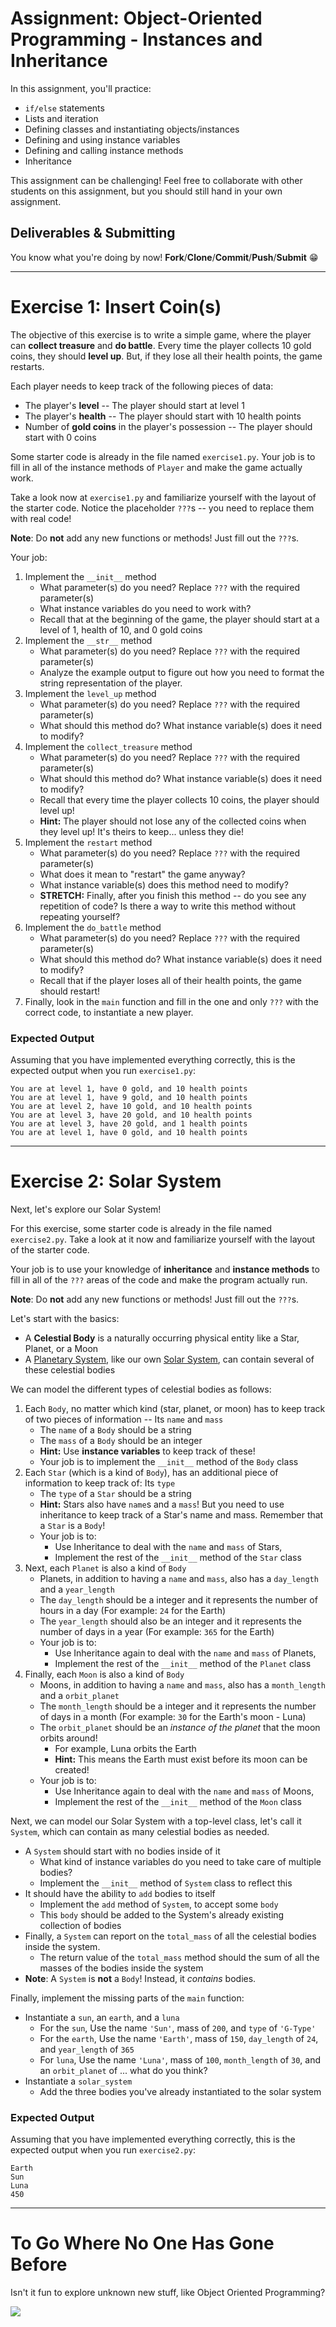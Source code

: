 # Assignment: Object-Oriented Programming - Instances and Inheritance

In this assignment, you'll practice:

* `if/else` statements
* Lists and iteration
* Defining classes and instantiating objects/instances
* Defining and using instance variables
* Defining and calling instance methods
* Inheritance

This assignment can be challenging! Feel free to collaborate with other students on this assignment, but you should still hand in your own assignment.

## Deliverables & Submitting

You know what you're doing by now! **Fork**/**Clone**/**Commit**/**Push**/**Submit** :grin:

---

# Exercise 1: Insert Coin(s)

The objective of this exercise is to write a simple game, where the player can **collect treasure** and **do battle**. Every time the player collects 10 gold coins, they should **level up**. But, if they lose all their health points, the game restarts.

Each player needs to keep track of the following pieces of data:

* The player's **level** -- The player should start at level 1
* The player's **health** -- The player should start with 10 health points
* Number of **gold coins** in the player's possession -- The player should start with 0 coins

Some starter code is already in the file named `exercise1.py`. Your job is to fill in all of the instance methods of `Player` and make the game actually work.

Take a look now at `exercise1.py` and familiarize yourself with the layout of the starter code. Notice the placeholder `???`s -- you need to replace them with real code! 

**Note**: Do **not** add any new functions or methods! Just fill out the `???`s.

Your job: 

1. Implement the `__init__` method
   * What parameter(s) do you need? Replace `???` with the required parameter(s)
   * What instance variables do you need to work with?
   * Recall that at the beginning of the game, the player should start at a level of 1, health of 10, and 0 gold coins
1. Implement the `__str__` method
   * What parameter(s) do you need? Replace `???` with the required parameter(s)
   * Analyze the example output to figure out how you need to format the string representation of the player.
1. Implement the `level_up` method
   * What parameter(s) do you need? Replace `???` with the required parameter(s)
   * What should this method do? What instance variable(s) does it need to modify?
1. Implement the `collect_treasure` method
   * What parameter(s) do you need? Replace `???` with the required parameter(s)
   * What should this method do? What instance variable(s) does it need to modify?
   * Recall that every time the player collects 10 coins, the player should level up!
   * **Hint:** The player should not lose any of the collected coins when they level up! It's theirs to keep... unless they die!
1. Implement the `restart` method
   * What parameter(s) do you need? Replace `???` with the required parameter(s)
   * What does it mean to "restart" the game anyway?
   * What instance variable(s) does this method need to modify?
   * **STRETCH:** Finally, after you finish this method -- do you see any repetition of code? Is there a way to write this method without repeating yourself?
1. Implement the `do_battle` method
   * What parameter(s) do you need? Replace `???` with the required parameter(s)
   * What should this method do? What instance variable(s) does it need to modify?
   * Recall that if the player loses all of their health points, the game should restart!
1. Finally, look in the `main` function and fill in the one and only `???` with the correct code, to instantiate a new player.

### Expected Output

Assuming that you have implemented everything correctly, this is the expected output when you run `exercise1.py`:

```
You are at level 1, have 0 gold, and 10 health points
You are at level 1, have 9 gold, and 10 health points
You are at level 2, have 10 gold, and 10 health points
You are at level 3, have 20 gold, and 10 health points
You are at level 3, have 20 gold, and 1 health points
You are at level 1, have 0 gold, and 10 health points
```

---

# Exercise 2: Solar System

Next, let's explore our Solar System!

For this exercise, some starter code is already in the file named `exercise2.py`. Take a look at it now and familiarize yourself with the layout of the starter code.

Your job is to use your knowledge of **inheritance** and **instance methods** to fill in all of the `???` areas of the code and make the program actually run.

**Note**: Do **not** add any new functions or methods! Just fill out the `???`s.

Let's start with the basics:

* A **Celestial Body** is a naturally occurring physical entity like a Star, Planet, or a Moon
* A [Planetary System](https://en.wikipedia.org/wiki/Planetary_system), like our own [Solar System](https://en.wikipedia.org/wiki/Solar_System), can contain several of these celestial bodies

We can model the different types of celestial bodies as follows:

1. Each `Body`, no matter which kind (star, planet, or moon) has to keep track of two pieces of information -- Its `name` and `mass`
   * The `name` of a `Body` should be a string
   * The `mass` of a `Body` should be an integer
   * **Hint:** Use **instance variables** to keep track of these!
   * Your job is to implement the `__init__` method of the `Body` class
1. Each `Star` (which is a kind of `Body`), has an additional piece of information to keep track of: Its `type`
   * The `type` of a `Star` should be a string
   * **Hint:** Stars also have `name`s and a `mass`! But you need to use inheritance to keep track of a Star's name and mass. Remember that a `Star` is a `Body`!
   * Your job is to:
      * Use Inheritance to deal with the `name` and `mass` of Stars,
      * Implement the rest of the `__init__` method of the `Star` class
1. Next, each `Planet` is also a kind of `Body`
   * Planets, in addition to having a `name` and `mass`, also has a `day_length` and a `year_length`
   * The `day_length` should be a integer and it represents the number of hours in a day (For example: `24` for the Earth)
   * The `year_length` should also be an integer and it represents the number of days in a year (For example: `365` for the Earth)
   * Your job is to:
      * Use Inheritance again to deal with the `name` and `mass` of Planets,
      * Implement the rest of the `__init__` method of the `Planet` class
1. Finally, each `Moon` is also a kind of `Body`
   * Moons, in addition to having a `name` and `mass`, also has a `month_length` and a `orbit_planet`
   * The `month_length` should be a integer and it represents the number of days in a month (For example: `30` for the Earth's moon - Luna)
   * The `orbit_planet` should be an *instance of the planet* that the moon orbits around!
      * For example, Luna orbits the Earth
      * **Hint:** This means the Earth must exist before its moon can be created!
   * Your job is to:
      * Use Inheritance again to deal with the `name` and `mass` of Moons,
      * Implement the rest of the `__init__` method of the `Moon` class

Next, we can model our Solar System with a top-level class, let's call it `System`, which can contain as many celestial bodies as needed.

* A `System` should start with no bodies inside of it
   * What kind of instance variables do you need to take care of multiple bodies?
   * Implement the `__init__` method of `System` class to reflect this
* It should have the ability to `add` bodies to itself
   * Implement the `add` method of `System`, to accept some `body`
   * This `body` should be added to the System's already existing collection of bodies
* Finally, a `System` can report on the `total_mass` of all the celestial bodies inside the system.
   * The return value of the `total_mass` method should the sum of all the masses of the bodies inside the system
* **Note**: A `System` is **not** a `Body`! Instead, it *contains* bodies.

Finally, implement the missing parts of the `main` function:
   * Instantiate a `sun`, an `earth`, and a `luna`
      * For the `sun`, Use the name `'Sun'`, mass of `200`, and `type` of `'G-Type'`
      * For the `earth`, Use the name `'Earth'`, mass of `150`, `day_length` of `24`, and `year_length` of `365`
      * For `luna`, Use the name `'Luna'`, mass of `100`, `month_length` of `30`, and an `orbit_planet` of ... what do you think?
   * Instantiate a `solar_system`
      * Add the three bodies you've already instantiated to the solar system

### Expected Output

Assuming that you have implemented everything correctly, this is the expected output when you run `exercise2.py`:

```
Earth
Sun
Luna
450
```

---

# To Go Where No One Has Gone Before

Isn't it fun to explore unknown new stuff, like Object Oriented Programming?

![](https://media.giphy.com/media/26zyYdiV4pdZZUWEU/source.gif)
